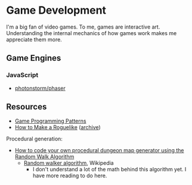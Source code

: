 # Game Development

I'm a big fan of video games. To me, games are interactive art.  Understanding
the internal mechanics of how games work makes me appreciate them more.

## Game Engines

### JavaScript

- [photonstorm/phaser](https://github.com/photonstorm/phaser)

## Resources

- [Game Programming Patterns](https://gameprogrammingpatterns.com/)
- [How to Make a
  Roguelike](https://www.gamedeveloper.com/design/how-to-make-a-roguelike)
  ([archive](https://archive.ph/CTukV))

Procedural generation:

- [How to code your own procedural dungeon map generator using the Random Walk
  Algorithm](https://www.freecodecamp.org/news/how-to-make-your-own-procedural-dungeon-map-generator-using-the-random-walk-algorithm-e0085c8aa9a/)
  - [Random walker
    algorithm](https://en.wikipedia.org/wiki/Random_walker_algorithm), Wikipedia
    - I don't understand a lot of the math behind this algorithm yet. I have
      more reading to do here.
